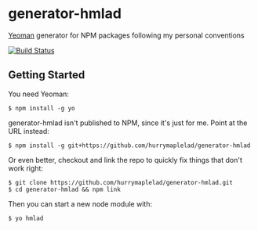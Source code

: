 # generator-hmlad

[Yeoman](http://yeoman.io) generator for NPM packages following my personal conventions

[![Build Status](http://img.shields.io/travis/hurrymaplelad/generator-hmlad/master.svg?style=flat-square)](https://travis-ci.org/hurrymaplelad/generator-hmlad)

## Getting Started

You need Yeoman:
```
$ npm install -g yo
```

generator-hmlad isn't published to NPM, since it's just for me.  Point at the URL instead:

```
$ npm install -g git+https://github.com/hurrymaplelad/generator-hmlad
```

Or even better, checkout and link the repo to quickly fix things that don't work right:
```
$ git clone https://github.com/hurrymaplelad/generator-hmlad.git
$ cd generator-hmlad && npm link
```

Then you can start a new node module with:
```
$ yo hmlad
```
